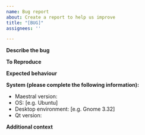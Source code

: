 ```yaml
---
name: Bug report
about: Create a report to help us improve
title: "[BUG]"
assignees: ''

---
```


**Describe the bug**
<!--- A clear and concise description of what the bug is. --->

**To Reproduce**
<!--- Steps to reproduce the behaviour. --->

**Expected behaviour**
<!--- A clear and concise description of what you expected to happen. --->

**System (please complete the following information):**
 - Maestral version:
 - OS: [e.g. Ubuntu]
 - Desktop environment: [e.g. Gnome 3.32]
 - Qt version:

**Additional context**
<!--- Add any other context about the problem here. --->
